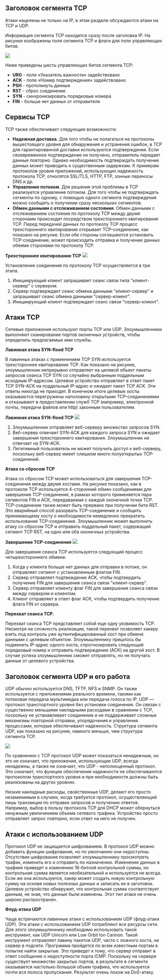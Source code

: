 <!-- 3.7.1 -->
## Заголовок сегмента TCP
Атаки нацелены не только на IP, в этом разделе обсуждаются атаки на TCP и UDP.

Информация сегмента TCP находится сразу после заголовка IP. На рисунке изображены поля сегмента TCP и флаги для поля управляющих битов.

![](./assets/3.7.1.png)
<!-- /courses/ensa-dl/ae8e8c80-34fd-11eb-ba19-f1886492e0e4/aeb3eed6-34fd-11eb-ba19-f1886492e0e4/assets/c5e3cab0-1c46-11ea-af56-e368b99e9723.svg -->

Ниже приведены шесть управляющих битов сегмента TCP:
* **URG** - поле «Указатель важности» задействовано
* **ACK** - поле «Номер подтверждения» задействовано
* **PSH** - протолкнуть данные
* **RST** - сброс соединение
* **SYN** - синхронизировать порядковые номера
* **FIN** - больше нет данных от отправителя

<!--
На схеме показаны поля заголовка сегмента TCP. Название поля и его размер: порт источника (16), порт назначения (16), порядковый номер (32), номер подтверждения (32), длина заголовка (4), зарезервировано (6), управляющие биты (6), окно (16), контрольная сумма (16), срочность (16), опции (0 или 32 если есть). За полями заголовка следуют данные уровня приложения (переменный размер).
-->

<!-- 3.7.2 -->
## Сервисы TCP
TCP также обеспечивает следующие возможности:
* **Надежная доставка**. Для того чтобы не полагаться на протоколы вышестоящего уровня для обнаружения и устранения ошибок, в TCP для гарантированной доставки используются подтверждения. Если своевременное подтверждение не получено, отправитель передает данные повторно. Однако необходимость подтверждать получение данных может приводить к существенным задержкам. К примерам протоколов уровня приложений, использующих надежность протокола TCP, относятся SSL/TLS, HTTP, FTP, зонные переносы DNS и др.
* **Управление потоком**. Для решения этой проблемы в TCP реализуется управление потоком.  Для того чтобы не подтверждать сегменты по одному, с помощью одного сегмента подтверждения можно сообщить о получении сразу нескольких сегментов.
* **Обмен данными с отслеживанием состояния**. Обмен данными с отслеживанием состояния по протоколу TCP между двумя сторонами происходит посредством трехстороннего квитирования TCP. Перед передачей данных по протоколу TCP процесс трехстороннего квитирования открывает TCP-соединение, как показано на рисунке. Если обе стороны соглашаются установить TCP-соединение, может происходить отправка и получение данных обеими сторонами по протоколу TCP.

**Трехстороннее квитирование TCP**
![](./assets/3.7.2.png)
<!-- /courses/ensa-dl/ae8e8c80-34fd-11eb-ba19-f1886492e0e4/aeb3eed6-34fd-11eb-ba19-f1886492e0e4/assets/c5e4dc23-1c46-11ea-af56-e368b99e9723.svg -->

Установление соединения по протоколу TCP осуществляется в три этапа.
1. Инициирующий клиент запрашивает сеанс связи типа "клиент-сервер" с сервером.
2. Сервер подтверждает сеанс обмена данными "клиент-сервер" и запрашивает сеанс обмена данными "сервер-клиент".
3. Инициирующий клиент подтверждает сеанс связи "сервер-клиент".

<!--
Рисунок является иллюстрацией обмена сообщениями между двумя хостами во время трехстороннего квитирования TCP. Он начинается, когда клиент отправляет сообщение с установленным битом управления SYN (SEQ=100 CTL=SYN). Он принимается сервером, который отвечает отправкой сообщения с установленными битами управления SYN и ACK (SEQ=300 ACK=101 CTL=SYN, ACK). Клиент получает SYN, ACK и отвечает, отправляя сообщение с установленным битом управления ACK (SEQ=101 ACK=301 CTL=ACK), и сеанс устанавливается.
-->

<!-- 3.7.3 -->
## Атаки TCP
Сетевые приложения используют порты TCP или UDP. Злоумышленники выполняют сканирование портов оконечных устройств, чтобы определить предлагаемые ими службы.

**Лавинная атака SYN-flood TCP**

В лавинных атаках с применением TCP SYN используется трехстороннее квитирование TCP. Как показано на рисунке, злоумышленник непрерывно отправляет на целевой объект пакеты запросов сеанса TCP SYN со случайно выбранным поддельным исходным IP-адресом. Целевое устройство отправляет в ответ пакет TCP SYN-ACK на поддельный IP-адрес и ожидает пакет TCP ACK. Эти ответы никогда не приходят. В конечном итоге целевые хосты оказываются перегружены наполовину открытыми TCP-соединениями и отказывают в предоставлении служб TCP (например, электронной почты, передачи файлов или http) законным пользователям.

**Лавинная атака SYN-flood TCP**
![](./assets/3.7.3-1.png)
<!-- /courses/ensa-dl/ae8e8c80-34fd-11eb-ba19-f1886492e0e4/aeb3eed6-34fd-11eb-ba19-f1886492e0e4/assets/c5e59f70-1c46-11ea-af56-e368b99e9723.svg -->

1. Злоумышленник отправляет веб-серверу множество запросов SYN.
2. Веб-сервер отвечает SYN-ACK для каждого запроса SYN и ожидает завершения трехстороннего квитирования. Злоумышленник не отвечает на SYN-ACK.
3. Легитимный пользователь не может получить доступ к веб-серверу, поскольку веб-сервер имеет слишком много полуоткрытых TCP-соединений.

**Атака со сбросом TCP**

Атака со сбросом TCP может использоваться для завершения TCP-соединения между двумя хостами. На рисунке показано, как в протоколе TCP используется 4-сторонний обмен сообщениями для завершения TCP-соединения, в рамках которого применяется пара сегментов FIN и ACK, передаваемая с каждой оконечной точки TCP. TCP-соединение также может быть прервано при получении бита RST. Это аварийный способ разорвать TCP-соединение и сообщить принимающему хосту о необходимости немедленно прекратить использование TCP-соединения. Злоумышленник может выполнить атаку со сбросом TCP и отправить поддельный пакет, содержащий сегмент TCP RST, на одно или оба оконечных устройства.

**Завершение TCP-соединения**
![](./assets/3.7.3-2.png)
<!-- /courses/ensa-dl/ae8e8c80-34fd-11eb-ba19-f1886492e0e4/aeb3eed6-34fd-11eb-ba19-f1886492e0e4/assets/c5e63bb0-1c46-11ea-af56-e368b99e9723.svg -->

Для завершения сеанса TCP используется следующий процесс четырехстороннего обмена:
1. Когда у клиента больше нет данных для отправки в потоке, он отправляет сегмент с установленным флагом FIN.
2. Сервер отправляет подтвеждение ACK, чтобы подтвердить получение FIN для завершения сеанса связи "клиент-сервер".
3. Сервер отправляет клиенту флаг FIN для завершения сеанса связи между сервером и клиентом.
4. Клиент отправляет в ответ флаг ACK, чтобы подтвердить получение флага FIN от сервера.

**Перехват сеанса TCP.**

Перехват сеанса TCP представляет собой еще одну уязвимость TCP. Несмотря на сложность реализации, такой перехват позволяет хакеру взять под контроль уже аутентифицированный хост при обмене данными с целевым объектом. Злоумышленнику пришлось бы подменить IP-адрес одного хоста, спрогнозировать следующий порядковый номер и отправить подтверждение (ACK) на другой хост. В случае успеха злоумышленник сможет отправлять, но не получать данные от целевого устройства.

<!-- 3.7.4 -->
## Заголовок сегмента UDP и его работа
UDP обычно используется DNS, TFTP, NFS и SNMP. Он также используется с приложениями реального времени, такими как потоковая передача мультимедиа или передача голоса по IP. UDP — протокол транспортного уровня без установки соединения. Он связан с существенно меньшими накладными расходами в сравнении с TCP, поскольку не устанавливает соединение и не поддерживает сложные механизмы повторной отправки, упорядочения и управления процессами, которые обеспечивают надежность. Структура сегмента UDP, как показано на рисунке, намного меньше, чем структура сегмента TCP.

![](./assets/3.7.4.png)
<!-- /courses/ensa-dl/ae8e8c80-34fd-11eb-ba19-f1886492e0e4/aeb3eed6-34fd-11eb-ba19-f1886492e0e4/assets/c5e6d7f0-1c46-11ea-af56-e368b99e9723.svg -->

<!--
Структура сегмента UDP включает в себя: порт источника (16), порт назначения (16), длина (16), контрольная сумма (16) данные уровня приложений (переменный размер)
-->


По сравнению с TCP протокол UDP может показаться ненадежным, но это не означает, что приложения, использующие UDP, всегда ненадежны, а также не означает, что UDP - неполноценный протокол. Это означает, что функции обеспечения надежности не обеспечиваются протоколом транспортного уровня и при необходимости должны быть реализованы на других уровнях.

Низкие накладные расходы, свойственные UDP, делают его просто незаменимым в случаях, когда требуется протокол, осуществляющий лишь транзакции по отправке запросов и получению ответов. Например, выбор в пользу протокола TCP для DHCP может обернуться ненужным увеличением объема сетевого трафика. Устройство просто отправляет запрос повторно, если ответ на него не получен.

<!-- 3.7.5 -->
## Атаки с использованием UDP
Протокол UDP не защищается шифрованием. В протокол UDP можно добавить функции шифрования, но по умолчанию они недоступны. Отсутствие шифрования позволяет злоумышленнику просмотреть трафик, изменить его и отправить по назначению. Изменение данных в трафике приведет к изменению 16-битной контрольной суммы, но контрольная сумма является необязательной и используется не всегда. Если же она используется, хакер может создать новую контрольную сумму на основе новых полезных данных и записать ее в заголовок. Целевое устройство обнаружит, что контрольная сумма соответствует данным, не зная, что данные были изменены. Этот тип атаки не очень широко распространен.

**Флуд-атака UDP**

Чаще встречаются лавинные атаки с использованием UDP (флуд-атаки UDP). Эти атаки с использованием UDP потребляют все ресурсы сети. Для этого злоумышленнику необходимо использовать такой инструмент, как UDP Unicorn или Low Orbit Ion Cannon. Такой инструмент отправляет лавину пакетов UDP, часто с ложного хоста, на сервер в подсети. Программа пройдется по всем известным портам в попытке найти закрытые. Это приведет к тому, что сервер отправит в ответ сообщение о недоступности порта ICMP. Поскольку на сервере существует множество закрытых портов, в результате в сегменте оказывается настолько большой объем трафика, что используется почти вся полоса пропускания. Результат очень похож на ⁪DoS-атаку.

<!-- 3.7.6  Проверьте свое понимание темы TCP и UDP уязвимости.-->